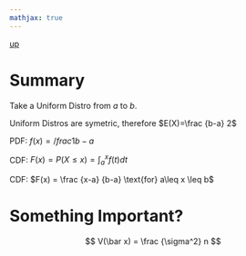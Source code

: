 ```yaml
---
mathjax: true
---
```


[up](../index.md)

# Summary

Take a Uniform Distro from $a$ to $b$.

Uniform Distros are symetric, therefore $E(X)=\frac {b-a} 2$

PDF: $f(x)=/frac 1 {b-a}$

CDF: $F(x) = P(X \leq x) = \int_a^x f(t)dt$

CDF: $F(x) = \frac {x-a} {b-a} \text{for} a\leq x \leq b$

# Something Important?

$$
V(\bar x) = \frac {\sigma^2} n
$$

